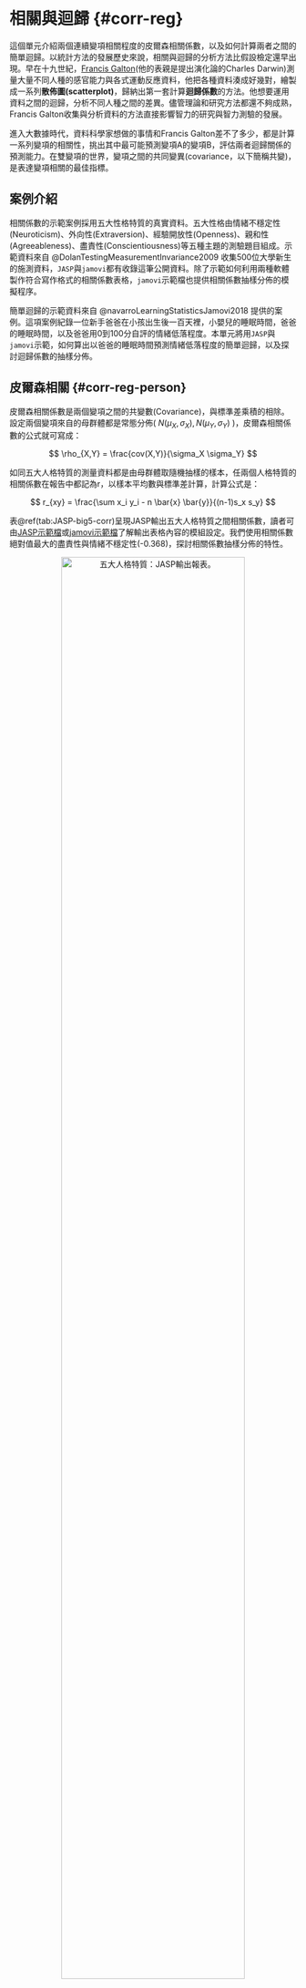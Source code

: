 # 相關與迴歸 {#corr-reg}

這個單元介紹兩個連續變項相關程度的皮爾森相關係數，以及如何計算兩者之間的簡單迴歸。以統計方法的發展歷史來說，相關與迴歸的分析方法比假設檢定還早出現。早在十九世紀，[Francis Galton](https://en.wikipedia.org/wiki/Francis_Galton)(他的表親是提出演化論的Charles Darwin)測量大量不同人種的感官能力與各式運動反應資料，他把各種資料湊成好幾對，繪製成一系列**散佈圖(scatterplot)**，歸納出第一套計算**迴歸係數**的方法。他想要運用資料之間的迴歸，分析不同人種之間的差異。儘管理論和研究方法都還不夠成熟，Francis Galton收集與分析資料的方法直接影響智力的研究與智力測驗的發展。

進入大數據時代，資料科學家想做的事情和Francis Galton差不了多少，都是計算一系列變項的相關性，挑出其中最可能預測變項A的變項B，評估兩者迴歸關係的預測能力。在雙變項的世界，變項之間的共同變異(covariance，以下簡稱共變)，是表達變項相關的最佳指標。

## 案例介紹

相關係數的示範案例採用五大性格特質的真實資料。五大性格由情緒不穩定性(Neuroticism)、外向性(Extraversion)、經驗開放性(Openness)、親和性(Agreeableness)、盡責性(Conscientiousness)等五種主題的測驗題目組成。示範資料來自 @DolanTestingMeasurementInvariance2009 收集500位大學新生的施測資料，`JASP`與`jamovi`都有收錄這筆公開資料。除了示範如何利用兩種軟體製作符合寫作格式的相關係數表格，`jamovi`示範檔也提供相關係數抽樣分佈的模擬程序。

簡單迴歸的示範資料來自 @navarroLearningStatisticsJamovi2018 提供的案例。這項案例紀錄一位新手爸爸在小孩出生後一百天裡，小嬰兒的睡眠時間，爸爸的睡眠時間，以及爸爸用0到100分自評的情緒低落程度。本單元將用`JASP`與`jamovi`示範，如何算出以爸爸的睡眠時間預測情緒低落程度的簡單迴歸，以及探討迴歸係數的抽樣分佈。


## 皮爾森相關 {#corr-reg-person}

皮爾森相關係數是兩個變項之間的共變數(Covariance)，與標準差乘積的相除。設定兩個變項來自的母群體都是常態分佈( $N(\mu_X, \sigma_X), N(\mu_Y, \sigma_Y)$ )，皮爾森相關係數的公式就可寫成：

$$ \rho_{X,Y} = \frac{cov(X,Y)}{\sigma_X \sigma_Y} $$

如同五大人格特質的測量資料都是由母群體取隨機抽樣的樣本，任兩個人格特質的相關係數在報告中都記為r，以樣本平均數與標準差計算，計算公式是：

$$ r_{xy} = \frac{\sum x_i y_i - n \bar{x} \bar{y}}{(n-1)s_x s_y} $$

表\@ref(tab:JASP-big5-corr)呈現JASP輸出五大人格特質之間相關係數，讀者可由[JASP示範檔](https://osf.io/jk8vs/)或[jamovi示範檔](https://osf.io/8y6bq/)了解輸出表格內容的模組設定。我們使用相關係數絕對值最大的盡責性與情緒不穩定性(-0.368)，探討相關係數抽樣分佈的特性。

<div class="figure" style="text-align: center">
<img src="images/unit08_big5_correlations.PNG" alt="五大人格特質：JASP輸出報表。" width="80%" />
<p class="caption">(\#fig:JASP-big5-corr)五大人格特質：JASP輸出報表。</p>
</div>

### 相關係數的抽樣分佈 {#corr-reg-r-sampling}

`JASP`與`jamovi`提供的相關係數範例資料，都有上百筆的觀察值。原因是樣本數不足一百的隨機樣本所累積的抽樣分佈，不會是像常態分佈一樣的對稱分佈，如此一來就會造成型一錯誤率與考驗力的估計偏差。這樣的狀況需要使用**費雪轉換**，才能將抽樣分佈轉換為常態分佈。下面的費雪轉換公式，可轉換所有來自同一母群體的所有樣本相關係數。轉換後的樣本相關係數平均數會略高於原始平均數，**標準誤**必接近$\frac{1}{\sqrt{n-3}}$。

$$F(r) = \frac{1}{2} ln \frac{1+r}{1-r}$$

<img src="08-corrreg_files/figure-html/big5-smalln-1.png" width="672" />


以 @DolanTestingMeasurementInvariance2009 的五大人格特質資料 為例，如果盡責性與情緒不穩定性相關係數的母群體是$\rho = -0.368$，只收集12位學生的資料，模擬10000筆樣本相關係數形成的抽樣分佈如同圖\@ref(fig:big5-smalln)呈現負偏態的黑色曲線，與分佈中心是-0.368的常態分佈(綠色曲線)有明顯的差異。10000樣本相關係數經過費雪轉換，形成的抽樣分佈(藍色曲線)與平均數是-0.41及標準誤是0.34的常態分佈(紅色曲線)完全契合，此標準誤相當接近以公式$\frac{1}{\sqrt{n-3}}$計算的0.33。


<img src="08-corrreg_files/figure-html/big5-largen-1.png" width="672" />

將樣本數增加至如範例資料一樣的500人，樣本相關係數的抽樣分佈就會契合對稱的機率分佈，如圖\@ref(fig:big5-largen)代表抽樣分佈的黑色曲線，完全符合抽樣分佈平均數-0.37與標準誤0.04的常態分佈(綠色曲線)。費雪轉轉換後的抽樣分佈(藍色曲線)雖然也符合常態分佈(紅色曲線)，但是估計的期望值-0.39明顯不同於母群體。由此例可知，運用相關係數分析資料的研究，收集的樣本數要達到上百筆。


<img src="08-corrreg_files/figure-html/big5-hypo-1.png" width="672" />

在相關係數的假設檢定，這道抽樣分佈就是對立假設，相對於平均數 為0的虛無假設。如果這筆樣本不是來自相關係數為0的母群體，只有相當低的機率出自相關係數為0的抽樣分佈。圖\ref(fig:big5-hypo)呈現對立假設與虛無假設的視覺化。

### 相關係數的強度 {#corr-reg-strength}

圖\ref(fig:big5-hypo)也體現相關係數是一種效果量，所以一次研究得到的相關係數要多高才算理想，必須考慮收集的樣本數。有些統計教材表列所謂的強中弱相關係數，這樣的區分並未考慮樣本數。在此以檢定水準為.05的雙側t檢定為例，圖\ref(fig:corr-crit)列出自由度1到100，與可否定虛無假設的最小相關係數。讀者可運用[jaomvi示範檔案](https://osf.io/8y6bq/)，自行修改樣本數與檢定水準的p值，察看符合需要的理想樣本數與相關係數。

<img src="08-corrreg_files/figure-html/corr-crit-1.png" width="672" />


## 簡單迴歸 {#corr-reg-simple}

迴歸的重要功能是使用自變項(X)的數值，預測依變項(Y)的觀察而獲得的數值。自變項與依變項資料能形成無限多種線性迴歸關係，有最大預測力的迴歸關係，必然涵括自變項與依變項的平均數，且自變項估計的依變項數值($\hat{Y}$)與真實的依變項(Y)數值之差異最小。預測數值與真實數值的差異是以差異平方和總計，所以使用這種方式求得的迴歸關係又稱為**最小平方迴歸**。簡單迴歸關係的自變項必然與迴歸係數(b)與截距(a)構成線性關係，如同下方的迴歸式。

$$ \hat{Y} = b \cdot X + a $$

如果自變項(X)與依變項(Y)是正相關，截距(a)是以自變項(X)的資料，預測依變項(Y)範圍的最小值，例如圖\@ref(fig:reg-positive)；如果兩者是負相關，截距(a)是可預測範圍的最大值，例如圖\@ref(fig:reg-negative)。由此可知迴歸係數與相關係數有密切的關聯，迴歸係數也是一種隨機變數，接著透過範例分析，了解如何運用與迴歸係數有關的參數，評估迴歸關係的預測力。


<div class="figure" style="text-align: center">
<img src="images/unit08_reg_positive.PNG" alt="自變項與依變項是正相關的簡單迴歸：以鳶尾花資料庫的versicolor花瓣長度與花瓣寬度為例。" width="80%" />
<p class="caption">(\#fig:reg-positive)自變項與依變項是正相關的簡單迴歸：以鳶尾花資料庫的versicolor花瓣長度與花瓣寬度為例。</p>
</div>


<div class="figure" style="text-align: center">
<img src="images/unit08_reg_negative.PNG" alt="自變項與依變項是負相關的簡單迴歸：以鳶尾花資料庫的setosa與versicolor花瓣長度與花萼寬度為例。" width="80%" />
<p class="caption">(\#fig:reg-negative)自變項與依變項是負相關的簡單迴歸：以鳶尾花資料庫的setosa與versicolor花瓣長度與花萼寬度為例。</p>
</div>


### 範例分析示範

我們使用新手爸爸照顧小嬰兒100天紀錄，運用簡單迴歸以爸爸的睡眠時間預測爸爸情緒低落程度，透過[JASP示範檔案](https://osf.io/bmgtv/)與[jamovi示範檔案](https://osf.io/g5ycu/)示範如何計算以及擷取報告資訊。`JASP`使用`Regression`模組的`Linear Regression`功能，在設定選單的**Dependent Variable**匯入**dan.grump**；**Covariates**匯入**dan.sleep**。即可輸出圖\@ref(fig:JASP-reg)的報表：從上面開始第一個表格*Model Summary*是預設輸出的報告，其中的R(0.903)是自變項與依變項相關係數之絕對值，$R^2$(0.816)是依變項的變異可被自變項估計的比例，但是這個數值在簡單迴歸並無明顯功能。第二個報表*ANOVA*需要於設定選單裡的`Statistics`勾選**Model fit**，這份報表報告的內容於稍後單元\@ref(corr-reg-least)介紹。第三個報表*Coefficients*需要於設定選單裡的`Statistics`勾選**Estimates**，這個報表指出這道直線迴歸的截距是125.96，迴歸係數是-8.937，所以報告中的線性迴歸式是：

$$ \hat{Y} = -8.937 \cdot X + 125.96 $$


迴歸係數與截距都是隨機變數，所以報表有兩項數值是否為0的統計檢定結果；*Coefficients*報表的另一個重點是*Standardized*這欄的數值只有自變項，這個數值是**標準化迴歸係數**，也就是相關係數(-0.903)，是以兩個變項資料的標準化分數($z_y, z_x$)得到的迴歸關係，所以迴歸線必定通過散佈圖座標軸原點，截距必為0。最後一個*Descriptivies*報表要勾選設定選單裡`Statistics`的**Descriptives**，呈現兩個變項的資料個數、平均值、樣本標準差、與樣本標準誤。情緒低落程度的估計標準誤(1.005)除以爸爸睡眠時間的估計標準誤(0.102)，再乘以兩個變項的相關係數(-0.903)，就是迴歸係數-8.9。所以簡單迴歸的迴歸係數與相關係數，能運用以下公式相互換算：

$$r_{xy} = \frac{se_y}{se_x} \cdot b$$

<div class="figure" style="text-align: center">
<img src="images/unit08_JASP_reg.PNG" alt="新手爸爸育兒紀錄簡單迴歸分析：JASP輸出報表。" width="80%" />
<p class="caption">(\#fig:JASP-reg)新手爸爸育兒紀錄簡單迴歸分析：JASP輸出報表。</p>
</div>

### 迴歸係數的抽樣分佈 {#corr-reg-coff-sampling}

<img src="08-corrreg_files/figure-html/reg-sample-1.png" width="672" />

我們已知迴歸係數也是一種隨機變數，所以只要改裝相關係數抽樣分佈的模擬程序，就能探索迴歸係數的抽樣分佈。在[jamovi示範檔案](https://osf.io/g5ycu/)的模擬程序程式碼首四行的設定參數，除了樣本數與相關係數，還有設定自變項與依變項的樣本標準誤。這段模擬程序以新手爸爸的分析結果設定這四個數值，得到圖\@ref(fig:reg-sample)符合常態分佈的抽樣分佈。這道抽樣分佈的平均數是-0.9，標準誤是0.43，極為接近圖\@ref(fig:JASP-reg)的*Coefficients*報表報告的標準化迴歸係數，以及自變項的標準誤。讀者可以嘗試改變兩個變項的標準誤，形成的抽樣分佈雖然標準誤會有變化，平均數依然接近標準化迴歸係數。

### 最小平方法 {#corr-reg-least}

現在可以談談最小平方法的真正意義：有最大預測力的迴歸關係，實際的依變項數值與依變項預測值的差異平方和，最所有迴歸關係之中最小的。首先我們先了解，經由迴歸線得到的依變項預測值，與依變項平均值的差異平方和($\sum(\hat{Y} - \bar{Y})^2$)，必定小於實際的依變項數值與依變項平均值的差異平方和($\sum(Y - \bar{Y})^2$)，也就是依變項實際資料變異數的分子。前者通常稱為迴歸變異平方和(Sum of Squared Regression，簡記SSR)，後者通常程為總變異平方和(Sum of Squared Total，簡記SST)。

SST與SSR之間的差異等於實際的依變項數值與依變項預測值的差異之平方和($\sum(Y - \hat{Y})^2$)，這些差異值在統計學中被稱為殘差(residual)，總和稱為殘差平方和(Sum of Squared Error，簡記SSE)。除了殘差平方和與迴歸變異平方和的總和必然等於總變異平方和，符合最小平方的迴歸關係，殘差平方和必須小於其他線性迴歸。符合最小平方的迴歸係，也會得到SSR佔SST的比例，等於自變項與依項數的相關係數平方($R^2$)，所以這個參數又稱為決定係數。

根據圖\@ref(fig:JASP-reg)的*ANOVA*報表，可知爸爸育兒紀錄迴歸分析的SST是9998.590，SSR與SSE分別是8159.876與1838.714，讀者可檢視[jamovi示範檔案](https://osf.io/g5ycu/)資料的三個計算變項：`squared.total`，`squared.regression`，`squared.residual`，其內皆是各筆資料的差異值平方，運用描述統計模組計算所有差異平方和之總和，確實符合上述數值。

<!---
*ANOVA*報表的F檢定確定迴歸差異平方和的平均值(Mean Squared Regression)，顯著大於殘差平方和的平均值(Mean Squared Error)。


如果迴歸係數的t檢定確定迴歸係數不為零，F檢定的報告應該也會一致。有關F檢定的原理與使用方法，我們將在第\@ref(oneway-anova)單元學習。

所有估計值與依變項平均的差異平方總和，正是迴歸平方和(Sum of Squared Regression)。兩種平方和的加總，剛好就是觀察值與依變項平均的差異平方總和(Sum of Squared Total)。
--->

### 簡單迴歸的信賴區間

在前面的單元裡，我們都有學到計算信賴區間的方法。簡單迴歸的信賴區間是指根據設定的信賴水準(如95%)，有多少比例的依變項觀察值，是在迴歸線的預測範圍之內。`jamovi`線性迴歸模組提供的繪圖選項，能標示信賴區間範圍，如圖\@ref(fig:jamovi-reg)的示範。信賴區間的寛度是估計標準誤的倍數，從以下估計標準誤公式可知，正是殘差平方和平均值的開根號。

$$S_{y \cdot x} = \sqrt{\frac{(Y-\hat{Y})^2}{n-2}}$$


<div class="figure" style="text-align: center">
<img src="images/unit08_reg_line.png" alt="新手爸爸育兒紀錄簡單迴歸分析：以jamovi繪製迴歸線與95%估計區間。" width="80%" />
<p class="caption">(\#fig:jamovi-reg)新手爸爸育兒紀錄簡單迴歸分析：以jamovi繪製迴歸線與95%估計區間。</p>
</div>

## 總結 {#corr-reg-summary}

- TBA

## 習題 {#corr-reg-practice} 

- TBA
